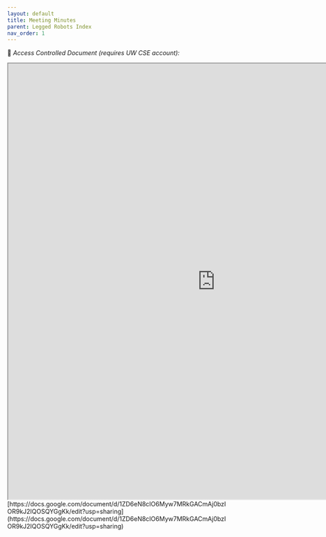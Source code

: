 ```yaml
---
layout: default
title: Meeting Minutes
parent: Legged Robots Index
nav_order: 1
---
```


🛑 *Access Controlled Document (requires UW CSE account):*
<iframe src="https://docs.google.com/document/d/e/2PACX-1vTmAzAMCPJhYyV_F-90O9_ZiUicVuiqi71tHQJSiRplpMt76-PuyaSD696GZTB9o3Egh_FWsi1tvfEg/pub?widget=true&amp;headers=false" width="950" height="1000"></iframe>
[https://docs.google.com/document/d/1ZD6eN8cIO6Myw7MRkGACmAj0bzIOR9kJ2IQOSQYGgKk/edit?usp=sharing](https://docs.google.com/document/d/1ZD6eN8cIO6Myw7MRkGACmAj0bzIOR9kJ2IQOSQYGgKk/edit?usp=sharing)